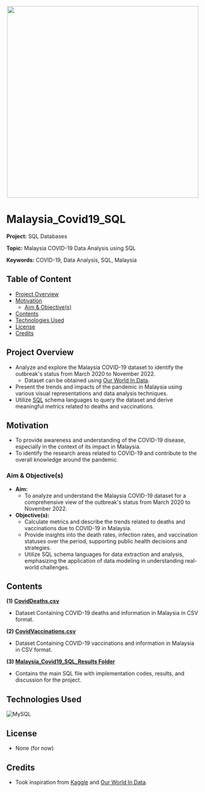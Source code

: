 <p align="center">
    <img width="500" src="https://hrmasia.com/wp-content/uploads/2020/04/143084836_m.jpg">
</p>

# Malaysia_Covid19_SQL

**Project:** SQL Databases

**Topic:** Malaysia COVID-19 Data Analysis using SQL

**Keywords:** COVID-19, Data Analysis, SQL, Malaysia



## Table of Content
- [Project Overview](#Project-Overview)
- [Motivation](#Motivation)
    - [Aim & Objective(s)](#Aim--Objective(s))
- [Contents](#Contents)
- [Technologies Used](#Technologies-Used)
- [License](#License)
- [Credits](#Credits)



## Project Overview
- Analyze and explore the Malaysia COVID-19 dataset to identify the outbreak's status from March 2020 to November 2022.
    - Dataset can be obtained using [Our World In Data](https://ourworldindata.org/covid-deaths).
- Present the trends and impacts of the pandemic in Malaysia using various visual representations and data analysis techniques.
- Utilize [SQL](https://en.wikipedia.org/wiki/SQL) schema languages to query the dataset and derive meaningful metrics related to deaths and vaccinations.





## Motivation
- To provide awareness and understanding of the COVID-19 disease, especially in the context of its impact in Malaysia.
- To identify the research areas related to COVID-19 and contribute to the overall knowledge around the pandemic.



### Aim & Objective(s)
- **Aim:**
    - To analyze and understand the Malaysia COVID-19 dataset for a comprehensive view of the outbreak's status from March 2020 to November 2022.
- **Objective(s):** 
    - Calculate metrics and describe the trends related to deaths and vaccinations due to COVID-19 in Malaysia.
    - Provide insights into the death rates, infection rates, and vaccination statuses over the period, supporting public health decisions and strategies.
    - Utilize SQL schema languages for data extraction and analysis, emphasizing the application of data modeling in understanding real-world challenges.



## Contents
**(1)** [**CovidDeaths.csv**](https://github.com/jarrodtky/Malaysia_Covid19_SQL/blob/5178ae97fe40789515117feb6a7d4b061f747fc1/CovidDeaths.csv)
- Dataset Containing COVID-19 deaths and information in Malaysia in CSV format.


**(2)** [**CovidVaccinations.csv**](https://github.com/jarrodtky/Malaysia_Covid19_SQL/blob/5178ae97fe40789515117feb6a7d4b061f747fc1/CovidVaccinations.csv)
- Dataset Containing COVID-19 vaccinations and information in Malaysia in CSV format.

**(3)** [**Malaysia_Covid19_SQL_Results Folder**](https://github.com/jarrodtky/Malaysia_Covid19_SQL/tree/e4d916b7b373de0442ee143f610799b1a5f62689/Malaysia_Covid19_SQL_Results)
- Contains the main SQL file with implementation codes, results, and discussion for the project.



## Technologies Used
<p </p>

![MySQL](https://img.shields.io/badge/mysql-%2300f.svg?style=for-the-badge&logo=mysql&logoColor=white)

<p </p>



## License
- None (for now)



## Credits
- Took inspiration from [Kaggle](https://www.kaggle.com/datasets/yeanzc/malaysia-covid19-dataset) and [Our World In Data](https://ourworldindata.org/covid-deaths).


